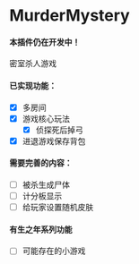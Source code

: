 # MurderMystery  
#### 本插件仍在开发中！  
密室杀人游戏  
#### 已实现功能：  
- [X] 多房间  
- [X] 游戏核心玩法  
  - [X] 侦探死后掉弓  
- [X] 进退游戏保存背包  
#### 需要完善的内容：  
- [ ] 被杀生成尸体  
- [ ] 计分板显示  
- [ ] 给玩家设置随机皮肤  
#### 有生之年系列功能   
- [ ] 可能存在的小游戏   